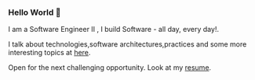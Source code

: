 ### Hello World 👋

I am a Software Engineer II , I build Software - all day, every day!.

I talk about technologies,software architectures,practices and some more interesting topics at [here](https://isurunuwanthilaka.github.io/#/blog).

Open for the next challenging opportunity. Look at my [resume](https://isurunuwanthilaka.github.io).
